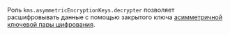 Роль `kms.asymmetricEncryptionKeys.decrypter` позволяет расшифровывать данные с помощью закрытого ключа [асимметричной ключевой пары шифрования](../../../kms/concepts/asymmetric-encryption-key.md). 
